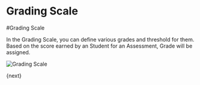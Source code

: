 # Grading Scale

#Grading Scale

In the Grading Scale, you can define various grades and threshold for them. Based on the score earned by an Student for an Assessment, Grade will be assigned.

<img class="screenshot" alt="Grading Scale" src="{{docs_base_url}}/assets/img/schools/assessment/grading-scale.png">

{next}
